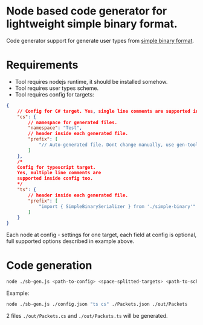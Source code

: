 # Node based code generator for lightweight simple binary format.
Code generator support for generate user types from [simple binary format](https://github.com/Leopotam/simplebinary.git).

# Requirements
* Tool requires nodejs runtime, it should be installed somehow.
* Tool requires user types scheme.
* Tool requires config for targets:
```json
{
    // Config for C# target. Yes, single line comments are supported inside config.
    "cs": {
        // namespace for generated files.
        "namespace": "Test",
        // header inside each generated file.
        "prefix": [
            "// Auto-generated file. Dont change manually, use gen-tool instead."
        ]
    },
    /*
    Config for typescript target.
    Yes, multiple line comments are
    supported inside config too.
    */
    "ts": {
        // header inside each generated file.
        "prefix": [
            "import { SimpleBinarySerializer } from './simple-binary'"
        ]
    }
}
```
Each node at config - settings for one target, each field at config is optional, full supported options described in example above.

# Code generation
```sh
node ./sb-gen.js <path-to-config> <space-splitted-targets> <path-to-scheme> <path-to-output-file-without-extension>
```
Example:
```sh
node ./sb-gen.js ./config.json "ts cs" ./Packets.json ./out/Packets
```
2 files `./out/Packets.cs` and `./out/Packets.ts` will be generated.